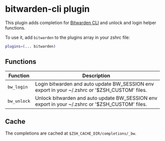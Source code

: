 # bitwarden-cli plugin

This plugin adds completion for [Bitwarden CLI](https://bitwarden.com/help/cli/) and unlock and login helper functions.

To use it, add `bitwarden` to the plugins array in your zshrc file:

```zsh
plugins=(... bitwarden)
```

## Functions

| Function    | Description                                                                                     |
|-------------|-------------------------------------------------------------------------------------------------|
| `bw_login`  | Login bitwarden and auto update BW_SESSION env export in your ~/.zshrc or '$ZSH_CUSTOM' files.  |
| `bw_unlock` | Unlock bitwarden and auto update BW_SESSION env export in your ~/.zshrc or '$ZSH_CUSTOM' files. |

## Cache

The completions are cached at `$ZSH_CACHE_DIR/completions/_bw`.
